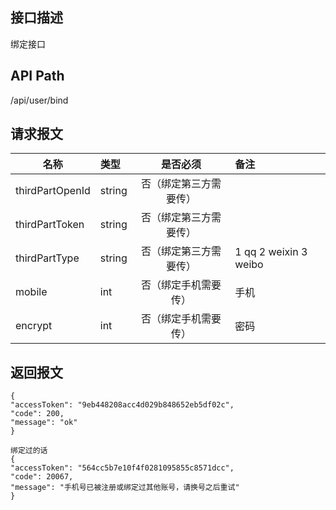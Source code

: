 ## 接口描述
绑定接口
## API Path
/api/user/bind
## 请求报文
|名称         |类型           |是否必须   |备注                                 |
|-------------|:--------------|:---------:|:------------------------------------|
|thirdPartOpenId    |string    |否（绑定第三方需要传）    |    |
|thirdPartToken    |string    |否（绑定第三方需要传）    |    |
|thirdPartType    |string    |否（绑定第三方需要传）    |1 qq 2 weixin 3 weibo    |
|mobile    |int    |否（绑定手机需要传）    |手机    |
|encrypt    |int    |否（绑定手机需要传）    |密码    |
## 返回报文
    {
    "accessToken": "9eb448208acc4d029b848652eb5df02c",
    "code": 200,
    "message": "ok"
    }
    
    绑定过的话
    {
    "accessToken": "564cc5b7e10f4f0281095855c8571dcc",
    "code": 20067,
    "message": "手机号已被注册或绑定过其他账号，请换号之后重试"
    }
    
